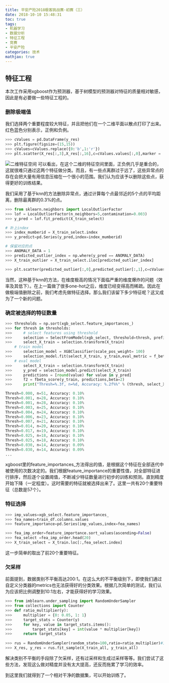 ```yaml
---
title: 平安产险2018极客挑战赛·初赛（三）
date: 2018-10-10 15:48:31
toc: true
tags: 
- 机器学习
- 数据分析
- 特征工程
- 竞赛
- 平安产险
categories: 技术
mathjax: true
---
```


## 特征工程

本次工作采用xgboost作为预测器，基于树模型的预测器对特征的质量相对敏感，因此是有必要做一些特征工程的。

### 删除极端值

我们选择两个重要程度较大特征，并且把他们在一个二维平面以散点打印了出来。红色蓝色分别表示，正例和负例。

```python
>>> cValues = pd.DataFrame(y_res)
>>> plt.figure(figsize=(15,15))
>>> cValues=cValues.replace({0:'b',1:'r'})
>>> plt.scatter(X_res[:,3],X_res[:,16],c=cValues.values[:,0],marker = '.')
```

![二维特征空间](http://ww1.sinaimg.cn/large/6b8ee255gy1fxkepu86iuj211y0zina4.jpg)
可以看出，在这个二维的特征空间里面，正负例几乎是重合的，这就很难只通过这两个特征做分类。而且，有一些点离群过于远了，这些异常点的存在会把大量有用信息压缩在一个很小的范围。我们认为应该予以删除这些点，获得更好的训练结果。

我们采用了基于knn的方法删除异常点，通过计算每个点最邻近的5个点的平均距离，删除最离群的0.3%的点。

```python
>>> from sklearn.neighbors import LocalOutlierFactor
>>> lof = LocalOutlierFactor(n_neighbors=5,contamination=0.003)
>>> y_pred = lof.fit_predict(X_train_select)

# 补上index
>>> index_mumberid = X_train_select.index
>>> y_predict=pd.Series(y_pred,index=index_mumberid)

# 保留对应的点
>>> ANOMALY_DATA = 1
>>> predicted_outlier_index = np.where(y_pred == ANOMALY_DATA)
>>> X_train_outlier = X_train_select.iloc[predicted_outlier_index]
```

```python
>>> plt.scatter(predicted_outlier[:,0],predicted_outlier[:,1],c=cValues1.values[:,0],marker = '.')
```

当然，这种基于knn的方法，在维度极高的情况下面临严重的维度爆炸的问题（效率及其低下）。在上一篇做了很多one-hot之后，维度已经变得高而稀疏。因此在做极端值删除之前，我们考虑先做特征选择。那么我们该留下多少特征呢？这又成为了一个新的问题。

### 确定被选择的特征数量

```python
>>> thresholds = np.sort(xgb_select.feature_importances_)
>>> for thresh in thresholds:
>>> 	# select features using threshold
>>> 	selection = SelectFromModel(xgb_select, threshold=thresh, prefit=True)
>>> 	select_X_train = selection.transform(X_train)
	# train model
>>> 	selection_model = XGBClassifier(scale_pos_weight= 100)
>>> 	selection_model.fit(select_X_train, y_train,eval_metric = f_beta_wrapper)
	# eval model
>>> 	select_X_train = selection.transform(X_train)
>>> 	y_pred = selection_model.predict(select_X_train)
>>> 	predictions = [round(value) for value in y_pred]
>>> 	f2 = fbeta_score(y_train, predictions,beta=2)
>>> 	print("Thresh=%.3f, n=%d, Accuracy: %.2f%%" % (thresh, select_X_train.shape[1], f2))

Thresh=0.000, n=51, Accuracy: 0.10%
Thresh=0.001, n=28, Accuracy: 0.10%
Thresh=0.001, n=28, Accuracy: 0.10%
Thresh=0.003, n=25, Accuracy: 0.10%
Thresh=0.004, n=24, Accuracy: 0.10%
Thresh=0.006, n=23, Accuracy: 0.10%
Thresh=0.007, n=21, Accuracy: 0.10%
Thresh=0.014, n=20, Accuracy: 0.10%
Thresh=0.017, n=19, Accuracy: 0.10%
Thresh=0.025, n=18, Accuracy: 0.10%
Thresh=0.025, n=18, Accuracy: 0.10%
Thresh=0.030, n=14, Accuracy: 0.09%
Thresh=0.030, n=14, Accuracy: 0.09%
...
```
xgboost里的feature_importances_方法得出的值，是根据这个特征在全部迭代中被使用的次数决定的。我们根据feature_importance的重要性值，对全部特征进行排序，然后逐个设置阈值，不断减少特征数量进行初步的训练和预测。直到精度开始下降（一定程度）。这时需要的特征就被选择出来了。这里一共有20个重要特征（总数是57个）。

### 特征选择

```python
>>> imp_values=xgb_select.feature_importances_
>>> fea_names=train_df.columns.values
>>> feature_importance=pd.Series(imp_values,index=fea_names)

>>> fea_imp_order=feature_importance.sort_values(ascending=False)
>>> fea_select =fea_imp_order.head(20)
>>> X_train_select = X_train.loc[:,fea_select.index]
```
这一步简单的取出了前20个重要特征。

### 欠采样
前面提到，数据类别不平衡高达200:1。在这么大的不平衡级别下，即使我们通过自定义分类器的metrics也无法获得好的分类效果。根据几次简单的测试，我们认为应该把比例调整到10:1左右，才能获得好的学习效果。

```python
>>> from imblearn.under_sampling import RandomUnderSampler
>>> from collections import Counter
>>> def ratio_multiplier(y):
>>>     multiplier = {0: 0.05, 1: 1}
>>>     target_stats = Counter(y)
>>>     for key, value in target_stats.items():
>>>         target_stats[key] = int(value * multiplier[key])
>>>     return target_stats
    
>>> rus = RandomUnderSampler(random_state=100,ratio=ratio_multiplier)#100
>>> X_res, y_res = rus.fit_sample(X_train_all, y_train_all)
```
解决类别不平衡的手段除了欠采样，还有过采样和生成过采样等等。我们尝试了这些方法，发现这么做对精度并没有太大提高，还反而拖累了学习的效率。

到这里我们就得到了一个相对干净的数据集，可以开始训练了。